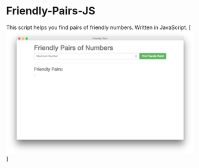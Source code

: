 # Friendly-Pairs-JS
This script helps you find pairs of friendly numbers. Written in JavaScript. 
[![Friendly Pairs of gitNumbers ](/screenshot.png?raw=true "Screenshot")]
